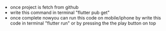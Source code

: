 - once project is fetch from github
- write this command in terminal "flutter pub get"
- once complete nowyou can run this code on mobile/iphone by write this code in terminal "flutter run" or by pressing the the play button on top